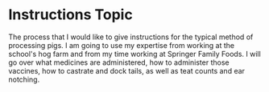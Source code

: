 # Instructions Topic 

The process that I would like to give instructions for the typical method of processing pigs. I am going to use my expertise from working at the school's hog farm and from my time working at Springer Family Foods. I will go over what medicines are administered, how to administer those vaccines, how to castrate and dock tails, as well as teat counts and ear notching. 


